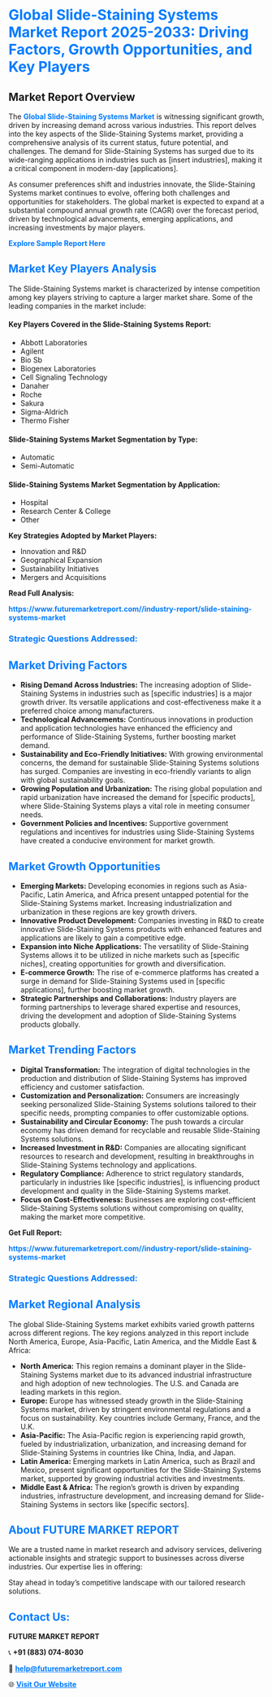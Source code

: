 <h1 style="color: #007BFF;">Global Slide-Staining Systems Market Report 2025-2033: Driving Factors, Growth Opportunities, and Key Players</h1>

<section id="overview">
<h2>Market Report Overview</h2>
<p>The <a href="https://www.futuremarketreport.com//industry-report/slide-staining-systems-market" style="color: #007BFF; text-decoration: none;"><strong>Global Slide-Staining Systems Market</strong></a> is witnessing significant growth, driven by increasing demand across various industries. This report delves into the key aspects of the Slide-Staining Systems market, providing a comprehensive analysis of its current status, future potential, and challenges. The demand for Slide-Staining Systems has surged due to its wide-ranging applications in industries such as [insert industries], making it a critical component in modern-day [applications].</p>
<p>As consumer preferences shift and industries innovate, the Slide-Staining Systems market continues to evolve, offering both challenges and opportunities for stakeholders. The global market is expected to expand at a substantial compound annual growth rate (CAGR) over the forecast period, driven by technological advancements, emerging applications, and increasing investments by major players.</p>
</section>

<section id="overview">
<p><a href="https://www.futuremarketreport.com//request-sample/reportId=55697" style="color: #007BFF; text-decoration: none;"><strong>Explore Sample Report Here</strong></a></p>
</section>

<section id="key-players">
<h2 style="color: #007BFF;">Market Key Players Analysis</h2>
<p>The Slide-Staining Systems market is characterized by intense competition among key players striving to capture a larger market share. Some of the leading companies in the market include:</p>
<h4>Key Players Covered in the Slide-Staining Systems Report:</h4>
<ul><li>Abbott Laboratories</li><li>Agilent</li><li>Bio Sb</li><li>Biogenex Laboratories</li><li>Cell Signaling Technology</li><li>Danaher</li><li>Roche</li><li>Sakura</li><li>Sigma-Aldrich</li><li>Thermo Fisher</li></ul>
<h4>Slide-Staining Systems Market Segmentation by Type:</h4>
<ul><li>Automatic</li><li>Semi-Automatic</li></ul>

<h4>Slide-Staining Systems Market Segmentation by Application:</h4>
<ul><li>Hospital</li><li>Research Center &amp; College</li><li>Other</li></ul>
<p><strong>Key Strategies Adopted by Market Players:</strong></p>
<ul>
<li>Innovation and R&D</li>
<li>Geographical Expansion</li>
<li>Sustainability Initiatives</li>
<li>Mergers and Acquisitions</li>
</ul>
</section>

<section>
<p><strong>Read Full Analysis: </strong></p><a href="https://www.futuremarketreport.com//industry-report/slide-staining-systems-market" style="color: #007BFF; text-decoration: none;"><strong>https://www.futuremarketreport.com//industry-report/slide-staining-systems-market</strong></a>
<h3 style="color: #007BFF;">Strategic Questions Addressed:</h3>
</section>

<section id="driving-factors">
<h2 style="color: #007BFF;">Market Driving Factors</h2>
<ul>
<li><strong>Rising Demand Across Industries:</strong> The increasing adoption of Slide-Staining Systems in industries such as [specific industries] is a major growth driver. Its versatile applications and cost-effectiveness make it a preferred choice among manufacturers.</li>
<li><strong>Technological Advancements:</strong> Continuous innovations in production and application technologies have enhanced the efficiency and performance of Slide-Staining Systems, further boosting market demand.</li>
<li><strong>Sustainability and Eco-Friendly Initiatives:</strong> With growing environmental concerns, the demand for sustainable Slide-Staining Systems solutions has surged. Companies are investing in eco-friendly variants to align with global sustainability goals.</li>
<li><strong>Growing Population and Urbanization:</strong> The rising global population and rapid urbanization have increased the demand for [specific products], where Slide-Staining Systems plays a vital role in meeting consumer needs.</li>
<li><strong>Government Policies and Incentives:</strong> Supportive government regulations and incentives for industries using Slide-Staining Systems have created a conducive environment for market growth.</li>
</ul>
</section>

<section id="growth-opportunities">
<h2 style="color: #007BFF;">Market Growth Opportunities</h2>
<ul>
<li><strong>Emerging Markets:</strong> Developing economies in regions such as Asia-Pacific, Latin America, and Africa present untapped potential for the Slide-Staining Systems market. Increasing industrialization and urbanization in these regions are key growth drivers.</li>
<li><strong>Innovative Product Development:</strong> Companies investing in R&D to create innovative Slide-Staining Systems products with enhanced features and applications are likely to gain a competitive edge.</li>
<li><strong>Expansion into Niche Applications:</strong> The versatility of Slide-Staining Systems allows it to be utilized in niche markets such as [specific niches], creating opportunities for growth and diversification.</li>
<li><strong>E-commerce Growth:</strong> The rise of e-commerce platforms has created a surge in demand for Slide-Staining Systems used in [specific applications], further boosting market growth.</li>
<li><strong>Strategic Partnerships and Collaborations:</strong> Industry players are forming partnerships to leverage shared expertise and resources, driving the development and adoption of Slide-Staining Systems products globally.</li>
</ul>
</section>

<section id="trending-factors">
<h2 style="color: #007BFF;">Market Trending Factors</h2>
<ul>
<li><strong>Digital Transformation:</strong> The integration of digital technologies in the production and distribution of Slide-Staining Systems has improved efficiency and customer satisfaction.</li>
<li><strong>Customization and Personalization:</strong> Consumers are increasingly seeking personalized Slide-Staining Systems solutions tailored to their specific needs, prompting companies to offer customizable options.</li>
<li><strong>Sustainability and Circular Economy:</strong> The push towards a circular economy has driven demand for recyclable and reusable Slide-Staining Systems solutions.</li>
<li><strong>Increased Investment in R&D:</strong> Companies are allocating significant resources to research and development, resulting in breakthroughs in Slide-Staining Systems technology and applications.</li>
<li><strong>Regulatory Compliance:</strong> Adherence to strict regulatory standards, particularly in industries like [specific industries], is influencing product development and quality in the Slide-Staining Systems market.</li>
<li><strong>Focus on Cost-Effectiveness:</strong> Businesses are exploring cost-efficient Slide-Staining Systems solutions without compromising on quality, making the market more competitive.</li>
</ul>
</section>

<section>
<p><strong>Get Full Report: </strong></p><a href="https://www.futuremarketreport.com//industry-report/slide-staining-systems-market" style="color: #007BFF; text-decoration: none;"><strong>https://www.futuremarketreport.com//industry-report/slide-staining-systems-market</strong></a>
<h3 style="color: #007BFF;">Strategic Questions Addressed:</h3>
</section>


<section id="regional-analysis">
<h2 style="color: #007BFF;">Market Regional Analysis</h2>
<p>The global Slide-Staining Systems market exhibits varied growth patterns across different regions. The key regions analyzed in this report include North America, Europe, Asia-Pacific, Latin America, and the Middle East & Africa:</p>
<ul>
<li><strong>North America:</strong> This region remains a dominant player in the Slide-Staining Systems market due to its advanced industrial infrastructure and high adoption of new technologies. The U.S. and Canada are leading markets in this region.</li>
<li><strong>Europe:</strong> Europe has witnessed steady growth in the Slide-Staining Systems market, driven by stringent environmental regulations and a focus on sustainability. Key countries include Germany, France, and the U.K.</li>
<li><strong>Asia-Pacific:</strong> The Asia-Pacific region is experiencing rapid growth, fueled by industrialization, urbanization, and increasing demand for Slide-Staining Systems in countries like China, India, and Japan.</li>
<li><strong>Latin America:</strong> Emerging markets in Latin America, such as Brazil and Mexico, present significant opportunities for the Slide-Staining Systems market, supported by growing industrial activities and investments.</li>
<li><strong>Middle East & Africa:</strong> The region’s growth is driven by expanding industries, infrastructure development, and increasing demand for Slide-Staining Systems in sectors like [specific sectors].</li>
</ul>
</section>

<footer>
<h2 style="color: #007BFF;">About FUTURE MARKET REPORT</h2>
<p>We are a trusted name in market research and advisory services, delivering actionable insights and strategic support to businesses across diverse industries. Our expertise lies in offering:</p>

<p>Stay ahead in today’s competitive landscape with our tailored research solutions.</p>

<h2 style="color: #007BFF;">Contact Us:</h2>
<p><strong>FUTURE MARKET REPORT</strong></p>
<p>📞 <strong>+91 (883) 074-8030</strong></p>
<p>📧 <strong><a href="mailto:help@futuremarketreport.com" style="color: #007BFF;">help@futuremarketreport.com</a></strong></p>
<p>🌐 <strong><a href="https://www.futuremarketreport.com/" style="color: #007BFF;">Visit Our Website</a></strong></p>
</footer>